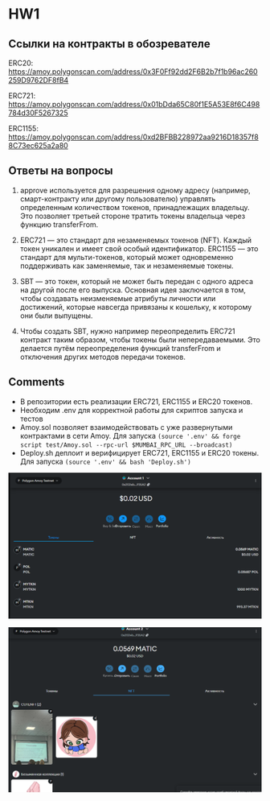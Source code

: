 # HW1
## Ссылки на контракты в обозревателе
ERC20: https://amoy.polygonscan.com/address/0x3F0Ff92dd2F6B2b7f1b96ac260259D9762DF8fB4

ERC721: https://amoy.polygonscan.com/address/0x01bDda65C80f1E5A53E8f6C498784d30F5267325

ERC1155: https://amoy.polygonscan.com/address/0xd2BFBB228972aa9216D18357f88C73ec625a2a80

## Ответы на вопросы 

1.  approve используется для разрешения одному адресу (например, смарт-контракту или другому пользователю) 
управлять определенным количеством токенов, принадлежащих владельцу. Это позволяет третьей стороне 
тратить токены владельца через функцию transferFrom.


2. ERC721 — это стандарт для незаменяемых токенов (NFT). 
Каждый токен уникален и имеет свой особый идентификатор.
ERC1155 — это стандарт для мульти-токенов, который может одновременно 
поддерживать как заменяемые, так и незаменяемые токены.


3. SBT — это токен, который не может быть передан с одного адреса на другой после его выпуска. 
Основная идея заключается в том, чтобы создавать неизменяемые атрибуты личности или достижений, 
которые навсегда привязаны к кошельку, к которому они были выпущены.


4. Чтобы создать SBT, нужно например переопределить ERC721 контракт таким образом, чтобы токены были непередаваемыми. 
Это делается путём переопределения функций transferFrom и отключения других методов передачи токенов.

## Comments
- В репозитории есть реализации ERC721, ERC1155 и ERC20 токенов.
- Необходим .env для корректной работы для скриптов запуска и тестов
- Amoy.sol позволяет взаимодействовать с уже развернутыми контрактами в сети Amoy. Для запуска ```(source '.env' && forge script test/Amoy.sol --rpc-url $MUMBAI_RPC_URL --broadcast)```
- Deploy.sh деплоит и верифицирует ERC721, ERC1155 и ERC20 токены. Для запуска ```(source '.env' && bash 'Deploy.sh')```

![image](images/Tokens.png)


![image](images/NFT.png)

